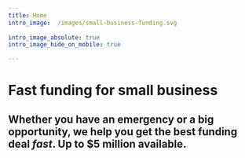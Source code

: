 ```yaml
---
title: Home
intro_image:  /images/small-business-funding.svg 
 
intro_image_absolute: true
intro_image_hide_on_mobile: true

---
```

# Fast funding for small business

## Whether you have an emergency or a  big opportunity, we help you get the best funding deal <em>fast</em>. Up to $5 million available.
